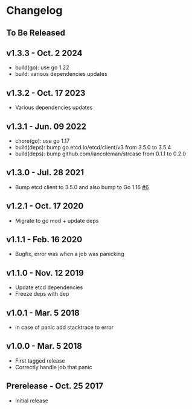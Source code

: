 # Changelog

## To Be Released

## v1.3.3 - Oct. 2 2024

* build(go): use go 1.22
* build: various dependencies updates

## v1.3.2 - Oct. 17 2023

* Various dependencies updates

## v1.3.1 - Jun. 09 2022

* chore(go): use go 1.17
* build(deps): bump go.etcd.io/etcd/client/v3 from 3.5.0 to 3.5.4
* build(deps): bump github.com/iancoleman/strcase from 0.1.1 to 0.2.0

## v1.3.0 - Jul. 28 2021

* Bump etcd client to 3.5.0 and also bump to Go 1.16
  [#6](https://github.com/lovablelemon/go-etcd-cron/pull/6)

## v1.2.1 - Oct. 17 2020

* Migrate to go mod + update deps

## v1.1.1 - Feb. 16 2020

* Bugfix, error was <nil> when a job was panicking

## v1.1.0 - Nov. 12 2019

* Update etcd dependencies
* Freeze deps with dep

## v1.0.1 - Mar. 5 2018

* in case of panic add stacktrace to error

## v1.0.0 - Mar. 5 2018

* First tagged release
* Correctly handle job that panic

## Prerelease - Oct. 25 2017

* Initial release
